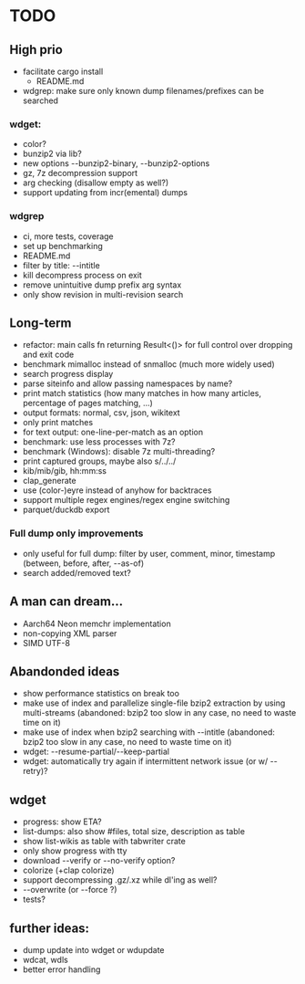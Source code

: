# TODO

## High prio
- facilitate cargo install
    - README.md
- wdgrep: make sure only known dump filenames/prefixes can be searched

### wdget:
- color?
- bunzip2 via lib?
- new options --bunzip2-binary, --bunzip2-options
- gz, 7z decompression support
- arg checking (disallow empty as well?)
- support updating from incr(emental) dumps

### wdgrep
- ci, more tests, coverage
- set up benchmarking
- README.md
- filter by title: --intitle
- kill decompress process on exit
- remove unintuitive dump prefix arg syntax
- only show revision in multi-revision search

## Long-term
- refactor: main calls fn returning Result<()> for full control over dropping and exit code
- benchmark mimalloc instead of snmalloc (much more widely used)
- search progress display
- parse siteinfo and allow passing namespaces by name?
- print match statistics (how many matches in how many articles, percentage of pages matching, ...)
- output formats: normal, csv, json, wikitext
- only print matches
- for text output: one-line-per-match as an option
- benchmark: use less processes with 7z?
- benchmark (Windows): disable 7z multi-threading?
- print captured groups, maybe also s/../../
- kib/mib/gib, hh:mm:ss
- clap_generate
- use (color-)eyre instead of anyhow for backtraces
- support multiple regex engines/regex engine switching
- parquet/duckdb export

### Full dump only improvements
- only useful for full dump: filter by user, comment, minor, timestamp (between, before, after, --as-of)
- search added/removed text?


## A man can dream...
- Aarch64 Neon memchr implementation
- non-copying XML parser
- SIMD UTF-8

## Abandonded ideas
- show performance statistics on break too
- make use of index and parallelize single-file bzip2 extraction by using multi-streams (abandoned: bzip2 too slow in any case, no need to waste time on it)
- make use of index when bzip2 searching with --intitle (abandoned: bzip2 too slow in any case, no need to waste time on it)
- wdget: --resume-partial/--keep-partial
- wdget: automatically try again if intermittent network issue (or w/ --retry)?

## wdget
- progress: show ETA?
- list-dumps: also show #files, total size, description as table
- show list-wikis as table with tabwriter crate
- only show progress with tty
- download --verify or --no-verify option?
- colorize (+clap colorize)
- support decompressing  .gz/.xz while dl'ing as well?
- --overwrite (or --force ?)
- tests?

## further ideas:
- dump update into wdget or wdupdate
- wdcat, wdls
- better error handling